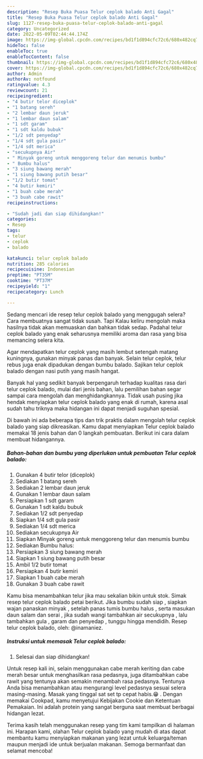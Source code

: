 ```yaml
---
description: "Resep Buka Puasa Telur ceplok balado Anti Gagal"
title: "Resep Buka Puasa Telur ceplok balado Anti Gagal"
slug: 1127-resep-buka-puasa-telur-ceplok-balado-anti-gagal
category: Uncategorized
date: 2022-05-09T02:44:44.174Z
image: https://img-global.cpcdn.com/recipes/bd1f1d894cfc72c6/680x482cq70/telur-ceplok-balado-foto-resep-utama.jpg
hideToc: false
enableToc: true
enableTocContent: false
thumbnail: https://img-global.cpcdn.com/recipes/bd1f1d894cfc72c6/680x482cq70/telur-ceplok-balado-foto-resep-utama.jpg
cover: https://img-global.cpcdn.com/recipes/bd1f1d894cfc72c6/680x482cq70/telur-ceplok-balado-foto-resep-utama.jpg
author: Admin
authorAv: notfound
ratingvalue: 4.3
reviewcount: 21
recipeingredient:
- "4 butir telor diceplok"
- "1 batang sereh"
- "2 lembar daun jeruk"
- "1 lembar daun salam"
- "1 sdt garam"
- "1 sdt kaldu bubuk"
- "1/2 sdt penyedap"
- "1/4 sdt gula pasir"
- "1/4 sdt merica"
- "secukupnya Air"
- " Minyak goreng untuk menggoreng telur dan menumis bumbu"
- " Bumbu halus"
- "3 siung bawang merah"
- "1 siung bawang putih besar"
- "1/2 butir tomat"
- "4 butir kemiri"
- "1 buah cabe merah"
- "3 buah cabe rawit"
recipeinstructions:

- "Sudah jadi dan siap dihidangkan!"
categories:
- Resep
tags:
- telur
- ceplok
- balado

katakunci: telur ceplok balado 
nutrition: 285 calories
recipecuisine: Indonesian
preptime: "PT35M"
cooktime: "PT37M"
recipeyield: "1"
recipecategory: Lunch

---
```



Sedang mencari ide resep telur ceplok balado yang menggugah selera? Cara membuatnya sangat tidak susah. Tapi Kalau keliru mengolah maka hasilnya tidak akan memuaskan dan bahkan tidak sedap. Padahal telur ceplok balado yang enak seharusnya memiliki aroma dan rasa yang bisa memancing selera kita.


Agar mendapatkan telur ceplok yang masih lembut setengah matang kuningnya, gunakan minyak panas dan banyak. Selain telur ceplok, telur rebus juga enak dipadukan dengan bumbu balado. Sajikan telur ceplok balado dengan nasi putih yang masih hangat.

Banyak hal yang sedikit banyak berpengaruh terhadap kualitas rasa dari telur ceplok balado, mulai dari jenis bahan, lalu pemilihan bahan segar sampai cara mengolah dan menghidangkannya. Tidak usah pusing jika hendak menyiapkan telur ceplok balado yang enak di rumah, karena asal sudah tahu triknya maka hidangan ini dapat menjadi suguhan spesial.


Di bawah ini ada beberapa tips dan trik praktis dalam mengolah telur ceplok balado yang siap dikreasikan. Kamu dapat menyiapkan Telur ceplok balado memakai 18 jenis bahan dan 0 langkah pembuatan. Berikut ini cara dalam membuat hidangannya.

<!--inarticleads1-->

##### Bahan-bahan dan bumbu yang diperlukan untuk pembuatan Telur ceplok balado:

1. Gunakan 4 butir telor (diceplok)
1. Sediakan 1 batang sereh
1. Sediakan 2 lembar daun jeruk
1. Gunakan 1 lembar daun salam
1. Persiapkan 1 sdt garam
1. Gunakan 1 sdt kaldu bubuk
1. Sediakan 1/2 sdt penyedap
1. Siapkan 1/4 sdt gula pasir
1. Sediakan 1/4 sdt merica
1. Sediakan secukupnya Air
1. Siapkan  Minyak goreng untuk menggoreng telur dan menumis bumbu
1. Sediakan  Bumbu halus:
1. Persiapkan 3 siung bawang merah
1. Siapkan 1 siung bawang putih besar
1. Ambil 1/2 butir tomat
1. Persiapkan 4 butir kemiri
1. Siapkan 1 buah cabe merah
1. Gunakan 3 buah cabe rawit


Kamu bisa menambahkan telur jika mau sekalian bikin untuk stok. Simak resep telur ceplok balado petai berikut. Jika bumbu sudah siap , siapkan wajan panaskan minyak , setelah panas tumis bumbu halus , serta masukan daun salam dan serai , jika sudah wangi tambahkan air secukupnya , lalu tambahkan gula , garam dan penyedap , tunggu hingga mendidih. Resep telur ceplok balado, oleh: @inamaniez. 

<!--inarticleads2-->

##### Instruksi untuk memasak Telur ceplok balado:


1. Selesai dan siap dihidangkan!

Untuk resep kali ini, selain menggunakan cabe merah keriting dan cabe merah besar untuk menghasilkan rasa pedasnya, juga ditambahkan cabe rawit yang tentunya akan semakin menambah rasa pedasnya. Tentunya Anda bisa menambahkan atau mengurangi level pedasnya sesuai selera masing-masing. Masak yang tinggal sat set tp cepat habis.😁 . Dengan memakai Cookpad, kamu menyetujui Kebijakan Cookie dan Ketentuan Pemakaian. Ini adalah protein yang sangat berguna saat membuat berbagai hidangan lezat. 

Terima kasih telah menggunakan resep yang tim kami tampilkan di halaman ini. Harapan kami, olahan Telur ceplok balado yang mudah di atas dapat membantu kamu menyiapkan makanan yang lezat untuk keluarga/teman maupun menjadi ide untuk berjualan makanan. Semoga bermanfaat dan selamat mencoba!
